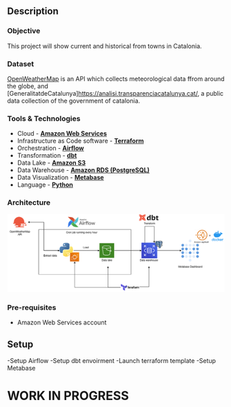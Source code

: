 ## Description

### Objective
This project will show current and historical from towns in Catalonia.

### Dataset

[OpenWeatherMap](https://openweathermap.org/) is an API which collects meteorological data ffrom around the globe, and [GeneralitatdeCatalunya]https://analisi.transparenciacatalunya.cat/, a public data collection of the government of catalonia.

### Tools & Technologies

- Cloud - [**Amazon Web Services**](https://aws.amazon.com/)
- Infrastructure as Code software - [**Terraform**](https://www.terraform.io)
- Orchestration - [**Airflow**](https://airflow.apache.org)
- Transformation - [**dbt**](https://www.getdbt.com)
- Data Lake - [**Amazon S3**](https://aws.amazon.com/es/s3/)
- Data Warehouse - [**Amazon RDS (PostgreSQL)**](https://cloud.google.com/bigquery)
- Data Visualization - [**Metabase**](https://www.metabase.com/)
- Language - [**Python**](https://www.python.org)

### Architecture

![streamify-architecture](images/catetl.png)


### Pre-requisites

- Amazon Web Services account

## Setup

 -Setup Airflow
 -Setup dbt envoirment
 -Launch terraform template
 -Setup Metabase

# WORK IN PROGRESS
